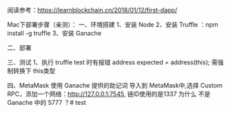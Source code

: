 阅读参考：https://learnblockchain.cn/2018/01/12/first-dapp/


Mac下部署步骤（亲测）：
一、环境搭建
1、安装 Node
2、安装 Truffle ：npm install -g truffle
3、安装 Ganache

二、部署



三、测试
 1、执行 truffle test 时有报错
   address expected = address(this);  需强制转换下 this类型



四、MetaMask
   使用 Ganache 提供的助记词 导入到 MetaMask中,选择 Custom RPC，添加一个网络：http://127.0.0.1:7545, 
   链ID使用的是1337 为什么 不是Ganache 中的 5777 ？# test
